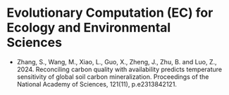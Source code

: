 # Evolutionary Computation (EC) for Ecology and Environmental Sciences

* Zhang, S., Wang, M., Xiao, L., Guo, X., Zheng, J., Zhu, B. and Luo, Z., 2024. Reconciling carbon quality with availability predicts temperature sensitivity of global soil carbon mineralization. Proceedings of the National Academy of Sciences, 121(11), p.e2313842121.
